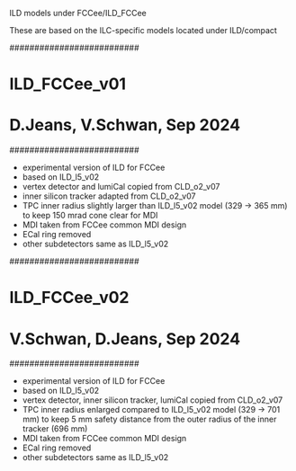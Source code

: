 ILD models under FCCee/ILD_FCCee

These are based on the ILC-specific models located under ILD/compact

##########################
# ILD_FCCee_v01
#
# D.Jeans, V.Schwan, Sep 2024
##########################

- experimental version of ILD for FCCee
- based on ILD_l5_v02
- vertex detector and lumiCal copied from CLD_o2_v07
- inner silicon tracker adapted from CLD_o2_v07
- TPC inner radius slightly larger than ILD_l5_v02 model (329 -> 365 mm) to keep 150 mrad cone clear for MDI
- MDI taken from FCCee common MDI design
- ECal ring removed
- other subdetectors same as ILD_l5_v02

##########################
# ILD_FCCee_v02
#
# V.Schwan, D.Jeans, Sep 2024
##########################

- experimental version of ILD for FCCee
- based on ILD_l5_v02
- vertex detector, inner silicon tracker, lumiCal copied from CLD_o2_v07
- TPC inner radius enlarged compared to ILD_l5_v02 model (329 -> 701 mm) to keep 5 mm safety distance from the outer radius of the inner tracker (696 mm)
- MDI taken from FCCee common MDI design
- ECal ring removed
- other subdetectors same as ILD_l5_v02

